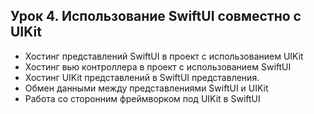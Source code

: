 ## Урок 4. Использование SwiftUI совместно с UIKit
- Хостинг представлений SwiftUI в проект с использованием UIKit
- Хостинг вью контроллера в проект с использованием SwiftUI
- Хостинг UIKit представлений в SwiftUI представления.
- Обмен данными между представлениями SwiftUI и UIKit
- Работа со сторонним фреймворком под UIKit в SwiftUI
